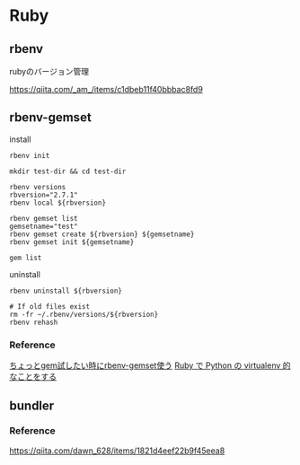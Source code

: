 # Ruby

## rbenv

rubyのバージョン管理

<https://qiita.com/_am_/items/c1dbeb11f40bbbac8fd9>

## rbenv-gemset

install

```shell=
rbenv init

mkdir test-dir && cd test-dir

rbenv versions
rbversion="2.7.1"
rbenv local ${rbversion}

rbenv gemset list
gemsetname="test"
rbenv gemset create ${rbversion} ${gemsetname} 
rbenv gemset init ${gemsetname}

gem list
```

uninstall

```shell=
rbenv uninstall ${rbversion}

# If old files exist
rm -fr ~/.rbenv/versions/${rbversion}
rbenv rehash
```

### Reference
[ちょっとgem試したい時にrbenv-gemset使う](https://qiita.com/chinmo@github/items/6f531b4dd748c1cf5497)
[Ruby で Python の virtualenv 的なことをする](http://carumisu.hatenablog.jp/entry/2017/03/03/234615)

## bundler
### Reference
<https://qiita.com/dawn_628/items/1821d4eef22b9f45eea8>
